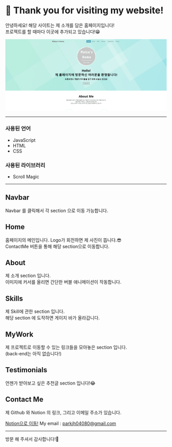 # 🙌 Thank you for visiting my website!
안녕하세요! 해당 사이트는 제 소개를 담은 홈페이지입니다!  
프로젝트를 할 때마다 이곳에 추가되고 있습니다!😁

![Website](./imgs/md_imgs/md_myWebsite.png)

---

### 사용된 언어
- JavaScript
- HTML
- CSS
### 사용된 라이브러리
- Scroll Magic

---
## Navbar
Navbar 를 클릭해서 각 section 으로 이동 가능합니다.

## Home
홈페이지의 메인입니다. 
Logo가 회전하면 제 사진이 뜹니다.😎  
ContactMe 버튼을 통해 해당 section으로 이동합니다.

## About
제 소개 section 입니다.  
이미지에 커서를 올리면 간단한 버블 애니메이션이 작동합니다.

## Skills
제 Skill에 관한 section 입니다.  
해당 section 에 도작하면 게이지 바가 올라갑니다.

## MyWork
제 프로젝트로 이동할 수 있는 링크들을 모아놓은 section 입니다.  
(back-end는 아직 없습니다!)

## Testimonials
언젠가 받아보고 싶은 추천글 section 입니다!😂

## Contact Me
제 Github 와 Notion 의 링크, 그리고 이메일 주소가 있습니다.  

<a href="https://www.notion.so/3b5088f485664e5d86c74eaf786d5382" target="_blank">Notion으로 이동!</a>
My email : parkjh04080@gmail.com

---
방문 해 주셔서 감사합니다!🤗
